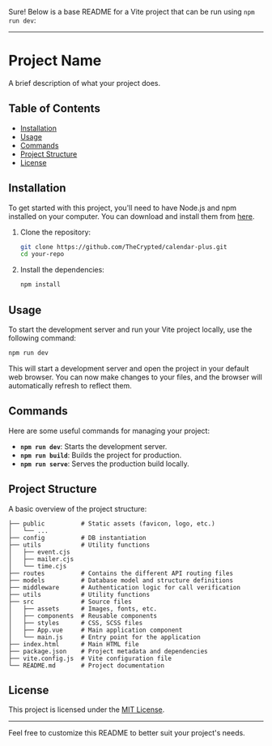 Sure! Below is a base README for a Vite project that can be run using `npm run dev`:

---

# Project Name

A brief description of what your project does.

## Table of Contents

- [Installation](#installation)
- [Usage](#usage)
- [Commands](#commands)
- [Project Structure](#project-structure)
- [License](#license)

## Installation

To get started with this project, you'll need to have Node.js and npm installed on your computer. You can download and install them from [here](https://nodejs.org/).

1. Clone the repository:
   ```sh
   git clone https://github.com/TheCrypted/calendar-plus.git
   cd your-repo
   ```

2. Install the dependencies:
   ```sh
   npm install
   ```

## Usage

To start the development server and run your Vite project locally, use the following command:

```sh
npm run dev
```

This will start a development server and open the project in your default web browser. You can now make changes to your files, and the browser will automatically refresh to reflect them.

## Commands

Here are some useful commands for managing your project:

- **`npm run dev`**: Starts the development server.
- **`npm run build`**: Builds the project for production.
- **`npm run serve`**: Serves the production build locally.

## Project Structure

A basic overview of the project structure:

```
├── public          # Static assets (favicon, logo, etc.)
│   └── ...
├── config          # DB instantiation
├── utils           # Utility functions
│   ├── event.cjs   
│   ├── mailer.cjs  
│   └── time.cjs
├── routes          # Contains the different API routing files
├── models          # Database model and structure definitions
├── middleware      # Authentication logic for call verification
├── utils           # Utility functions
├── src             # Source files
│   ├── assets      # Images, fonts, etc.
│   ├── components  # Reusable components
│   ├── styles      # CSS, SCSS files
│   ├── App.vue     # Main application component
│   └── main.js     # Entry point for the application
├── index.html      # Main HTML file
├── package.json    # Project metadata and dependencies
├── vite.config.js  # Vite configuration file
└── README.md       # Project documentation
```

## License

This project is licensed under the [MIT License](LICENSE).

---

Feel free to customize this README to better suit your project's needs.
